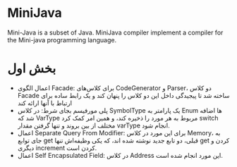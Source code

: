 # MiniJava
Mini-Java is a subset of Java. MiniJava compiler implement a compiler for the Mini-java
programming language.

# بخش اول
* اعمال الگوی Facade:
  برای کلاس‌های CodeGenerator و Parser، دو کلاس Facade ساخته شد تا پیجیدگی داخل این دو کلاس را پنهان کند و یک رابط ساده برای ارتباط با آنها ارائه کند
* پلی مورفیسم بجای شرط:
  در کلاس SymbolType یک پارامتر به Enum ها اضافه شد که VarType مربوط به هر مورد را ذخیره کند، و همین امر کمک کرد switch مختلف از بین بروند و تنها گرفتن مقدار varType انجام شود.
* اعمال Separate Query From Modifier:
  برای این مورد در کلاس Memory، به جای توابع get قبلی، دو تابع جدید نوشته شده اند، که یکی وظیفه‌اش تنها get کردن و دیگری increment کردن است. 
* اعمال Self Encapsulated Field:
  در کلاس‌ Address این مورد انجام شده است.